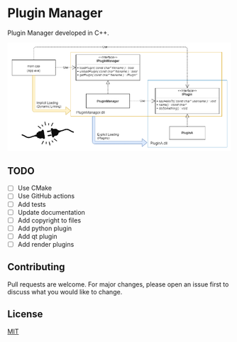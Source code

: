 # Plugin Manager

Plugin Manager developed in C++.

![](docs/diagram.png)

## TODO
- [ ] Use CMake
- [ ] Use GitHub actions
- [ ] Add tests
- [ ] Update documentation
- [ ] Add copyright to files
- [ ] Add python plugin
- [ ] Add qt plugin
- [ ] Add render plugins

## Contributing

Pull requests are welcome. For major changes, please open an issue first to discuss what you would like to change.

## License

[MIT](https://choosealicense.com/licenses/mit/)
